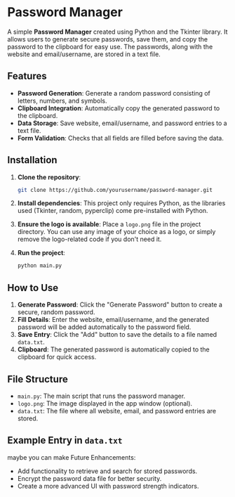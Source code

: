 # Password Manager

A simple **Password Manager** created using Python and the Tkinter library. It allows users to generate secure passwords, save them, and copy the password to the clipboard for easy use. The passwords, along with the website and email/username, are stored in a text file.

## Features
- **Password Generation**: Generate a random password consisting of letters, numbers, and symbols.
- **Clipboard Integration**: Automatically copy the generated password to the clipboard.
- **Data Storage**: Save website, email/username, and password entries to a text file.
- **Form Validation**: Checks that all fields are filled before saving the data.

## Installation
1. **Clone the repository**:
    ```bash
    git clone https://github.com/yourusername/password-manager.git
    ```
2. **Install dependencies**: This project only requires Python, as the libraries used (Tkinter, random, pyperclip) come pre-installed with Python.
   
3. **Ensure the logo is available**: Place a `logo.png` file in the project directory. You can use any image of your choice as a logo, or simply remove the logo-related code if you don't need it.

4. **Run the project**:
    ```bash
    python main.py
    ```

## How to Use
1. **Generate Password**: Click the "Generate Password" button to create a secure, random password.
2. **Fill Details**: Enter the website, email/username, and the generated password will be added automatically to the password field.
3. **Save Entry**: Click the "Add" button to save the details to a file named `data.txt`.
4. **Clipboard**: The generated password is automatically copied to the clipboard for quick access.

## File Structure
- `main.py`: The main script that runs the password manager.
- `logo.png`: The image displayed in the app window (optional).
- `data.txt`: The file where all website, email, and password entries are stored.

## Example Entry in `data.txt`

maybe you can make Future Enhancements:
- Add functionality to retrieve and search for stored passwords.
- Encrypt the password data file for better security.
- Create a more advanced UI with password strength indicators.
